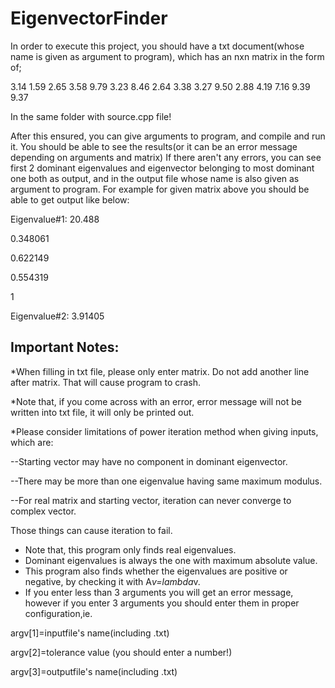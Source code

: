 # EigenvectorFinder

In order to execute this project, you should have a txt document(whose name is given as argument to program), which has an nxn matrix in the form of;

3.14 1.59 2.65 3.58
9.79 3.23 8.46 2.64
3.38 3.27 9.50 2.88
4.19 7.16 9.39 9.37

In the same folder with source.cpp file!

After this ensured, you can give arguments to program, and compile and run it. You should be able to see the results(or it can be an error message depending on arguments and matrix) If there aren't any errors, you can see first 2 dominant eigenvalues and eigenvector belonging to most dominant one both as output, and in the output file whose name is also given as argument to program. For example for given matrix above you should be able to get output like below:

Eigenvalue#1: 20.488

0.348061

0.622149

0.554319

1

Eigenvalue#2: 3.91405

## Important Notes:

*When filling in txt file, please only enter matrix. Do not add another line after matrix. That will cause program to crash.

*Note that, if you come across with an error, error message will not be written into txt file, it will only be printed out.

*Please consider limitations of power iteration method when giving inputs, which are:

--Starting vector may have no component in dominant eigenvector.

--There may be more than one eigenvalue having same maximum modulus.

--For real matrix and starting vector, iteration can never converge to complex vector.

Those things can cause iteration to fail.

- Note that, this program only finds real eigenvalues.  
- Dominant eigenvalues is always the one with maximum absolute value.     
- This program also finds whether the eigenvalues are positive or negative, by 
checking it with A*v=lambda*v.
- If you enter less than 3 arguments you will get an error message, however if you enter 3 arguments you should enter them in proper configuration,ie.

argv[1]=inputfile's name(including .txt)

argv[2]=tolerance value (you should enter a number!)

argv[3]=outputfile's name(including .txt)

